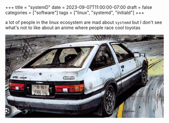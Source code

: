 +++
title = "systemD"
date = 2023-09-07T11:00:00-07:00
draft = false
categories = ["software"]
tags = ["linux", "systemd", "initiald"]
+++

a lot of people in the linux ecosystem are mad about `systemd` but I don't see what's not to like
about an anime where people race cool toyotas

![](./initialD.png)